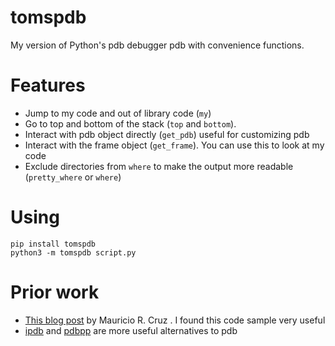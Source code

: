 # tomspdb

My version of Python's pdb debugger pdb with convenience functions.

# Features

* Jump to my code and out of library code (`my`)
* Go to top and bottom of the stack (`top` and `bottom`).
* Interact with pdb object directly (`get_pdb`) useful for customizing pdb
* Interact with the frame object (`get_frame`). You can use this to look at my code
* Exclude directories from `where` to make the output more readable (`pretty_where` or `where`)

# Using

```
pip install tomspdb
python3 -m tomspdb script.py
```

# Prior work

* [This blog post](https://maurcz.github.io/posts/002-customizing-the-python-debugger/) by Mauricio R. Cruz . I found this code sample very useful
* [ipdb](https://pypi.org/project/ipdb/) and [pdbpp](https://pypi.org/project/pdbpp/) are more useful alternatives to pdb
